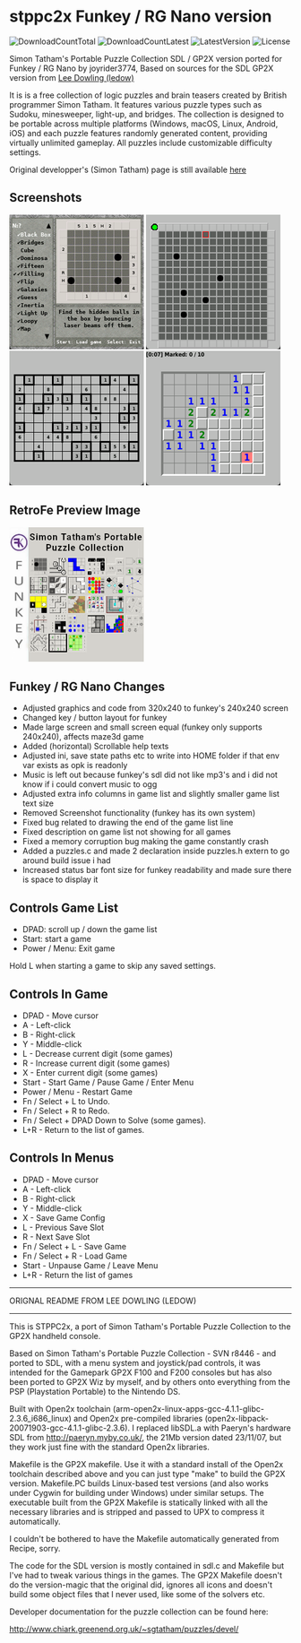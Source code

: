 # stppc2x Funkey / RG Nano version
![DownloadCountTotal](https://img.shields.io/github/downloads/joyrider3774/stppc2x_funkey/total?label=total%20downloads&style=plastic) ![DownloadCountLatest](https://img.shields.io/github/downloads/joyrider3774/stppc2x_funkey/latest/total?style=plastic) ![LatestVersion](https://img.shields.io/github/v/tag/joyrider3774/stppc2x_funkey?label=Latest%20version&style=plastic) ![License](https://img.shields.io/github/license/joyrider3774/stppc2x_funkey?style=plastic)

Simon Tatham's Portable Puzzle Collection SDL / GP2X version ported for Funkey / RG Nano by joyrider3774,
Based on sources for the SDL GP2X version from [Lee Dowling (ledow)](https://github.com/ledow/stppc2x)

It is is a free collection of logic puzzles and brain teasers created by British programmer Simon Tatham. 
It features various puzzle types such as Sudoku, minesweeper, light-up, and bridges. 
The collection is designed to be portable across multiple platforms (Windows, macOS, Linux, Android, iOS) and 
each puzzle features randomly generated content, providing virtually unlimited gameplay. 
All puzzles include customizable difficulty settings.

Original developper's (Simon Tatham) page is still available [here](https://www.chiark.greenend.org.uk/~sgtatham/puzzles/)

## Screenshots
![screenshot 1](screenshots/screenshot1.gif)
![screenshot 2](screenshots/screenshot2.png)
![screenshot 3](screenshots/screenshot3.png)
![screenshot 4](screenshots/screenshot4.png)

## RetroFe Preview Image
![Preview](Stppc2x.png)

## Funkey / RG Nano Changes

- Adjusted graphics and code from 320x240 to funkey's 240x240 screen
- Changed key / button layout for funkey
- Made large screen and small screen equal (funkey only supports 240x240), affects maze3d game
- Added (horizontal) Scrollable help texts
- Adjusted ini, save state paths etc to write into HOME folder if that env var exists as opk is readonly
- Music is left out because funkey's sdl did not like mp3's and i did not know if i could convert music to ogg
- Adjusted extra info columns in game list and slightly smaller game list text size
- Removed Screenshot functionality (funkey has its own system)
- Fixed bug related to drawing the end of the game list line
- Fixed description on game list not showing for all games
- Fixed a memory corruption bug making the game constantly crash
- Added a puzzles.c and made 2 declaration inside puzzles.h extern to go around build issue i had
- Increased status bar font size for funkey readability and made sure there is space to display it

## Controls Game List

- DPAD: scroll up / down the game list
- Start: start a game
- Power / Menu: Exit game

Hold L when starting a game to skip any saved settings.

## Controls In Game

- DPAD - Move cursor
- A - Left-click
- B - Right-click
- Y - Middle-click
- L - Decrease current digit (some games)
- R - Increase current digit (some games)
- X - Enter current digit (some games)
- Start - Start Game / Pause Game / Enter Menu
- Power / Menu - Restart Game
- Fn / Select + L to Undo.
- Fn / Select + R to Redo.
- Fn / Select + DPAD Down to Solve (some games).
- L+R - Return to the list of games.

## Controls In Menus

- DPAD - Move cursor
- A - Left-click
- B - Right-click
- Y - Middle-click
- X - Save Game Config
- L - Previous Save Slot
- R - Next Save Slot
- Fn / Select + L  - Save Game
- Fn / Select + R  - Load Game
- Start - Unpause Game / Leave Menu
- L+R - Return the list of games

---

ORIGNAL README FROM LEE DOWLING (LEDOW)

---

This is STPPC2x, a port of Simon Tatham's Portable Puzzle Collection to the GP2X handheld console.

Based on Simon Tatham's Portable Puzzle Collection - SVN r8446 - and ported to SDL, with a menu
system and joystick/pad controls, it was intended for the Gamepark GP2X F100 and F200 consoles
but has also been ported to GP2X Wiz by myself, and by others onto everything from the PSP 
(Playstation Portable) to the Nintendo DS.

Built with Open2x toolchain (arm-open2x-linux-apps-gcc-4.1.1-glibc-2.3.6_i686_linux) and 
Open2x pre-compiled libraries (open2x-libpack-20071903-gcc-4.1.1-glibc-2.3.6).  I replaced
libSDL.a with Paeryn's hardware SDL from http://paeryn.myby.co.uk/, the 21Mb version dated 
23/11/07, but they work just fine with the standard Open2x libraries.

Makefile is the GP2X makefile.  Use it with a standard install of the Open2x toolchain 
described above and you can just type "make" to build the GP2X version.  Makefile.PC
builds Linux-based test versions (and also works under Cygwin for building under Windows)
under similar setups.  The executable built from the GP2X Makefile is statically linked 
with all the necessary libraries and is stripped and passed to UPX to compress it
automatically.

I couldn't be bothered to have the Makefile automatically generated from Recipe, sorry.

The code for the SDL version is mostly contained in sdl.c and Makefile but I've had to
tweak various things in the games.  The GP2X Makefile doesn't do the version-magic that 
the original did, ignores all icons and doesn't build some object files that I never used, 
like some of the solvers etc.

Developer documentation for the puzzle collection can be found here:

 http://www.chiark.greenend.org.uk/~sgtatham/puzzles/devel/
